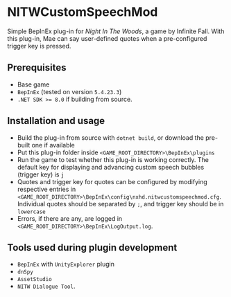 # NITWCustomSpeechMod
Simple BepInEx plug-in for *Night In The Woods*, a game by Infinite Fall. With this plug-in, Mae can say user-defined quotes when a pre-configured trigger key is pressed.
## Prerequisites
- Base game
- `BepInEx` (tested on version `5.4.23.3`)
- `.NET SDK >= 8.0` if building from source.
## Installation and usage
- Build the plug-in from source with `dotnet build`, or download the pre-built one if available 
- Put this plug-in folder inside `<GAME_ROOT_DIRECTORY>\BepInEx\plugins`
- Run the game to test whether this plug-in is working correctly. The default key for displaying and advancing custom speech bubbles (trigger key) is `j`
- Quotes and trigger key for quotes can be configured by modifying respective entries in `<GAME_ROOT_DIRECTORY>\BepInEx\config\nxhd.nitwcustomspeechmod.cfg`. Individual quotes should be separated by `;`, and trigger key should be in `lowercase`
- Errors, if there are any, are logged in `<GAME_ROOT_DIRECTORY>\BepInEx\LogOutput.log`.
## Tools used during plugin development
- `BepInEx` with `UnityExplorer` plugin
- `dnSpy`
- `AssetStudio`
- `NITW Dialogue Tool`.